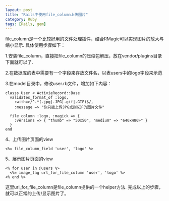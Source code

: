 ```yaml
---
layout: post
title: "Rails中使用file_column上传图片"
category: Ruby
tags: [Rails, gem]
---
```




file_column是一个比较好用的文件处理插件，结合RMagic可以实现图片的放大与缩小显示.
具体使用步骤如下：

1.安装file_column，直接把file_column的压缩包解压，放在vendor/plugins目录下面就可以了.

2.在数据库的表中需要有一个字段来存放文件名，以表users中的logo字段来示范

3.在model目录中，修改user.rb文件，增加如下内容：

	classs User < ActivieRecord::Base
	  validates_format_of :logo,  
	    :with=>/^.*(.jpg|.JPG|.gif|.GIF)$/,  
	    :message => "你只能上传JPG或则GIF的图片文件"

	  file_column :logo, :magick => {   
	    :versions => { "thumb" => "50x50", "medium" => "640x480>" }  
	  }  
	end

4、上传图片页面的view

	<%= file_column_field 'user', 'logo' %>

5、展示图片页面的view

	<% for user in @users %>
	  <%= image_tag url_for_file_column 'user', 'logo' %>
	<% end %>

这里url_for_file_column是file_column提供的一个helper方法.
完成以上的步骤，就可以正常的上传/显示图片了。